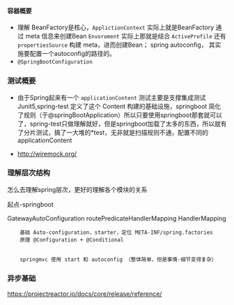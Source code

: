 #### 容器概要

- 理解 BeanFactory是核心，`ApplictionContext` 实际上就是BeanFactory 通过 meta 信息来创建Bean `Envoroment` 实际上那就是结合 `ActiveProfile` 还有  `propertiesSource`
构建 meta，进而创建Bean； spring autoconfig， 其实施要配置一个autoconfig的路径的。
- `@SpringBootConfiguration`

### 测试概要
- 由于Spring起来有一个  `applicationContent` 测试主要是支撑集成测试Junit5,spring-test 定义了这个 Content 构建的基础设施，springboot 简化了规则（于@springBootApplication）所以只要使用springboot那套就可以了，spring-test只做理解就好，但是springboot加载了太多的东西，所以就有了分片测试，搞了一大堆的*test，无非就是扫描规则不通，配置不同的 applicationContent

- http://wiremock.org/


### 理解层次结构
怎么去理解spring层次，更好的理解各个模块的关系


起点-springboot

GatewayAutoConfiguration routePredicateHandlerMapping HandlerMapping

```
    基础 Auto-configuration，starter，定位 META-INF/spring.factories
    原理 @Configuration + @Conditional


    springmvc 使用 start 和 autoconfig （整体简单，但是事情-细节变得复杂）
```

### 异步基础
https://projectreactor.io/docs/core/release/reference/
